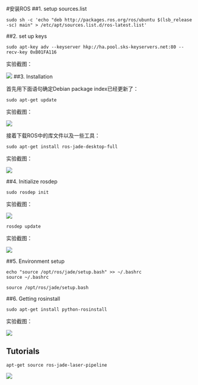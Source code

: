 #安装ROS
##1. setup sources.list
	
	sudo sh -c 'echo "deb http://packages.ros.org/ros/ubuntu $(lsb_release -sc) main" > /etc/apt/sources.list.d/ros-latest.list'
##2. set up keys

	sudo apt-key adv --keyserver hkp://ha.pool.sks-keyservers.net:80 --recv-key 0xB01FA116

实验截图：
	
![](http://yotuku.cn/link?url=4kmHKFAgG&tk_plan=free&tk_storage=tietuku&tk_vuid=459b8123-fd7a-4c16-975e-5590fda625c4&tk_time=2016111118)
##3. Installation

首先用下面语句确定Debian package index已经更新了：
	
	sudo apt-get update

实验截图：

![](http://yotuku.cn/link?url=Nya4cFCxz&tk_plan=free&tk_storage=tietuku&tk_vuid=459b8123-fd7a-4c16-975e-5590fda625c4&tk_time=2016111118)

接着下载ROS中的库文件以及一些工具：
	
	sudo apt-get install ros-jade-desktop-full

实验截图：

![](http://yotuku.cn/link?url=N10YcFAeM&tk_plan=free&tk_storage=tietuku&tk_vuid=459b8123-fd7a-4c16-975e-5590fda625c4&tk_time=2016111118)

##4. Initialize rosdep
	
	sudo rosdep init

实验截图：

![](http://yotuku.cn/link?url=N1rNiY0xM&tk_plan=free&tk_storage=tietuku&tk_vuid=459b8123-fd7a-4c16-975e-5590fda625c4&tk_time=2016111118)

	rosdep update

实验截图：

![](http://yotuku.cn/link?url=4JA4sY0ef&tk_plan=free&tk_storage=tietuku&tk_vuid=459b8123-fd7a-4c16-975e-5590fda625c4&tk_time=2016111118)

##5. Environment setup

	echo "source /opt/ros/jade/setup.bash" >> ~/.bashrc
	source ~/.bashrc

	source /opt/ros/jade/setup.bash

##6. Getting rosinstall

	sudo apt-get install python-rosinstall

实验截图：

![](http://yotuku.cn/link?url=Nya2iYCxG&tk_plan=free&tk_storage=tietuku&tk_vuid=459b8123-fd7a-4c16-975e-5590fda625c4&tk_time=2016111118)

## Tutorials

	apt-get source ros-jade-laser-pipeline

![](http://yotuku.cn/link?url=E1ok2YCxM&tk_plan=free&tk_storage=tietuku&tk_vuid=459b8123-fd7a-4c16-975e-5590fda625c4&tk_time=2016111118)


